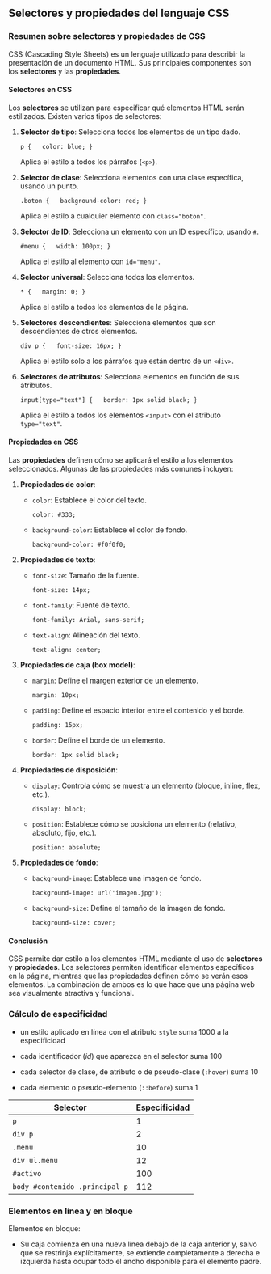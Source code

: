 ## Selectores y propiedades del lenguaje CSS

### Resumen sobre selectores y propiedades de CSS

CSS (Cascading Style Sheets) es un lenguaje utilizado para describir la presentación de un documento HTML. Sus principales componentes son los **selectores** y las **propiedades**.

#### Selectores en CSS

Los **selectores** se utilizan para especificar qué elementos HTML serán estilizados. Existen varios tipos de selectores:

1. **Selector de tipo**: Selecciona todos los elementos de un tipo dado.
    
    `p {   color: blue; }`
    
    Aplica el estilo a todos los párrafos (`<p>`).
    
2. **Selector de clase**: Selecciona elementos con una clase específica, usando un punto.
    
    `.boton {   background-color: red; }`
    
    Aplica el estilo a cualquier elemento con `class="boton"`.
    
3. **Selector de ID**: Selecciona un elemento con un ID específico, usando `#`.
    
    `#menu {   width: 100px; }`
    
    Aplica el estilo al elemento con `id="menu"`.
    
4. **Selector universal**: Selecciona todos los elementos.
    
    `* {   margin: 0; }`
    
    Aplica el estilo a todos los elementos de la página.
    
5. **Selectores descendientes**: Selecciona elementos que son descendientes de otros elementos.
    
    `div p {   font-size: 16px; }`
    
    Aplica el estilo solo a los párrafos que están dentro de un `<div>`.
    
6. **Selectores de atributos**: Selecciona elementos en función de sus atributos.
    
    `input[type="text"] {   border: 1px solid black; }`
    
    Aplica el estilo a todos los elementos `<input>` con el atributo `type="text"`.
    

#### Propiedades en CSS

Las **propiedades** definen cómo se aplicará el estilo a los elementos seleccionados. Algunas de las propiedades más comunes incluyen:

1. **Propiedades de color**:
    
    - `color`: Establece el color del texto.
        
        `color: #333;`
        
    - `background-color`: Establece el color de fondo.
        
        `background-color: #f0f0f0;`
        
2. **Propiedades de texto**:
    
    - `font-size`: Tamaño de la fuente.
        
        `font-size: 14px;`
        
    - `font-family`: Fuente de texto.
        
        `font-family: Arial, sans-serif;`
        
    - `text-align`: Alineación del texto.
        
        `text-align: center;`
        
3. **Propiedades de caja (box model)**:
    
    - `margin`: Define el margen exterior de un elemento.
        
        `margin: 10px;`
        
    - `padding`: Define el espacio interior entre el contenido y el borde.
        
        `padding: 15px;`
        
    - `border`: Define el borde de un elemento.
        
        `border: 1px solid black;`
        
4. **Propiedades de disposición**:
    
    - `display`: Controla cómo se muestra un elemento (bloque, inline, flex, etc.).
        
        `display: block;`
        
    - `position`: Establece cómo se posiciona un elemento (relativo, absoluto, fijo, etc.).
        
        `position: absolute;`
        
5. **Propiedades de fondo**:
    
    - `background-image`: Establece una imagen de fondo.
        
        `background-image: url('imagen.jpg');`
        
    - `background-size`: Define el tamaño de la imagen de fondo.
        
        `background-size: cover;`
        

#### Conclusión

CSS permite dar estilo a los elementos HTML mediante el uso de **selectores** y **propiedades**. Los selectores permiten identificar elementos específicos en la página, mientras que las propiedades definen cómo se verán esos elementos. La combinación de ambos es lo que hace que una página web sea visualmente atractiva y funcional.

### Cálculo de especificidad

- un estilo aplicado en línea con el atributo `style` suma 1000 a la especificidad
    
- cada identificador (_id_) que aparezca en el selector suma 100
    
- cada selector de clase, de atributo o de pseudo-clase (`:hover`) suma 10
    
- cada elemento o pseudo-elemento (`::before`) suma 1

| Selector                       | Especificidad |
| ------------------------------ | ------------- |
| `p`                            | 1             |
| `div p`                        | 2             |
| `.menu`                        | 10            |
| `div ul.menu`                  | 12            |
| `#activo`                      | 100           |
| `body #contenido .principal p` | 112           |

### Elementos en línea y en bloque

Elementos en bloque:

- Su caja comienza en una nueva línea debajo de la caja anterior y, salvo que se restrinja explícitamente, se extiende completamente a derecha e izquierda hasta ocupar todo el ancho disponible para el elemento padre.